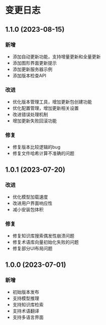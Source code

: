 # 变更日志

## 1.1.0 (2023-08-15)

### 新增
- 添加自动更新功能，支持增量更新和全量更新
- 添加图形界面更新提示
- 添加更新服务器示例
- 添加版本检查API

### 改进
- 优化版本管理工具，增加更新包创建功能
- 优化配置管理，增加更新相关设置
- 改进错误处理机制
- 增加更新失败回滚功能

### 修复
- 修复版本比较逻辑的bug
- 修复文件哈希计算不准确的问题

## 1.0.1 (2023-07-20)

### 改进
- 优化模型加载速度
- 改进用户界面响应性
- 减小安装包体积

### 修复
- 修复知识库搜索偶发性崩溃问题
- 修复术语库向量初始化失败的问题
- 修复部分UI布局问题

## 1.0.0 (2023-07-01)

### 新增
- 初始版本发布
- 支持模型推理
- 支持知识库检索
- 支持术语翻译
- 支持多语言界面 